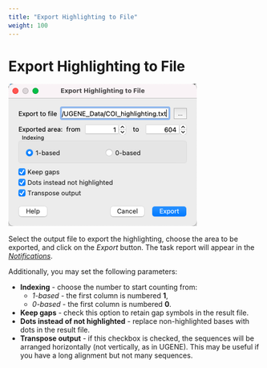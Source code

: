 ```yaml
---
title: "Export Highlighting to File"
weight: 100
---
```


# Export Highlighting to File

![](/images/96666040/96666045.png)

Select the output file to export the highlighting, choose the area to be exported, and click on the _Export_ button. The task report will appear in the _[Notifications](../../../basic-functions/ugene-window-components/notifications)_.

Additionally, you may set the following parameters:

*   **Indexing** - choose the number to start counting from:
    *   _1-based_ - the first column is numbered **1**,
    *   _0-based_ - the first column is numbered **0**.
*   **Keep gaps** - check this option to retain gap symbols in the result file.
*   **Dots instead of not highlighted** - replace non-highlighted bases with dots in the result file.
*   **Transpose output** - if this checkbox is checked, the sequences will be arranged horizontally (not vertically, as in UGENE). This may be useful if you have a long alignment but not many sequences.
